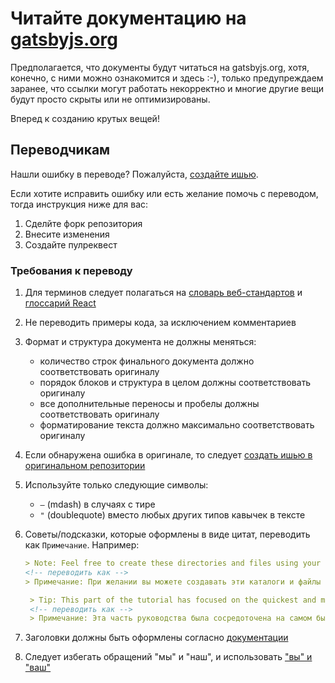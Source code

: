 # Читайте документацию на [gatsbyjs.org](https://www.gatsbyjs.org/docs)

Предполагается, что документы будут читаться на gatsbyjs.org, хотя, конечно, с ними можно ознакомится и здесь
:-), только предупреждаем заранее, что ссылки могут работать некорректно и многие другие вещи будут просто скрыты или
не оптимизированы.

Вперед к созданию крутых вещей!

## Переводчикам

Нашли ошибку в переводе? Пожалуйста, [создайте ишью](https://github.com/gatsbyjs/gatsby-ru/issues/new).

Если хотите исправить ошибку или есть желание помочь с переводом, тогда инструкция ниже для вас:

1. Сделйте форк репозитория
2. Внесите изменения
3. Создайте пулреквест

### Требования к переводу

1. Для терминов следует полагаться на [словарь веб-стандартов](https://github.com/web-standards-ru/dictionary) и [глоссарий React](https://github.com/reactjs/ru.reactjs.org/blob/master/TRANSLATION.md#соглашение-по-переводу-глоссарий)
2. Не переводить примеры кода, за исключением комментариев
3. Формат и структура документа не должны меняться:
   - количество строк финального документа должно соответствовать оригиналу
   - порядок блоков и структура в целом должны соответствовать оригиналу
   - все дополнительные переносы и пробелы должны соответствовать оригиналу
   - форматирование текста должно максимально соответствовать оригиналу
4. Если обнаружена ошибка в оригинале, то следует [создать ишью в оригинальном репозитории](https://github.com/gatsbyjs/gatsby/issues/new?template=bug_report.md)
5. Используйте только следующие символы:
   - `―` (mdash) в случаях с тире
   - `"` (doublequote) вместо любых других типов кавычек в тексте
6. Советы/подсказки, которые оформлены в виде цитат, переводить как `Примечание`. Например:

   ```markdown
   > Note: Feel free to create these directories and files using your code editor, if you'd prefer.
   <!-- переводить как -->
   > Примечание: При желании вы можете создавать эти каталоги и файлы самостоятельно или с помощью редактора.

    > Tip: This part of the tutorial has focused on the quickest and most straightforward way to get...
    <!-- переводить как -->
    > Примечание: Эта часть руководства была сосредоточена на самом быстром и простом способе получить...
    ```

7. Заголовки должны быть оформлены согласно [документации](https://www.gatsbyjs.org/contributing/gatsby-style-guide/#format-titles-and-headers)
8. Следует избегать обращений "мы" и "наш", и использовать ["вы" и "ваш"](https://www.gatsbyjs.org/contributing/gatsby-style-guide/#use-you-as-the-pronoun)
